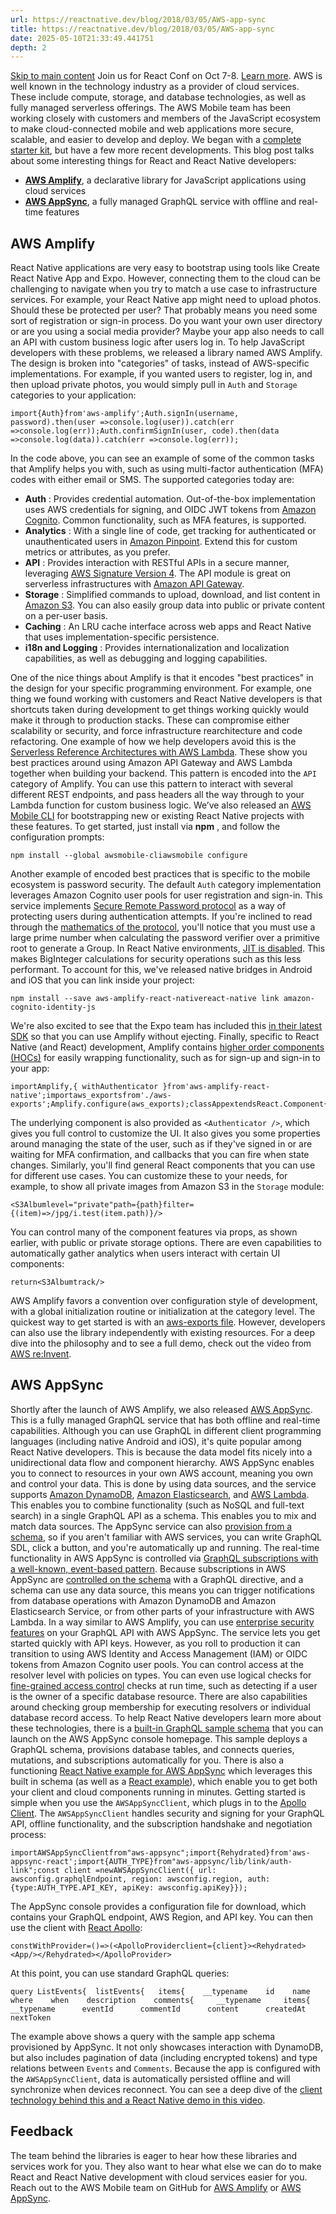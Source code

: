 ```yaml
---
url: https://reactnative.dev/blog/2018/03/05/AWS-app-sync
title: https://reactnative.dev/blog/2018/03/05/AWS-app-sync
date: 2025-05-10T21:33:49.441751
depth: 2
---
```


[Skip to main content](https://reactnative.dev/blog/2018/03/05/AWS-app-sync#__docusaurus_skipToContent_fallback)
Join us for React Conf on Oct 7-8. [Learn more](https://conf.react.dev).
AWS is well known in the technology industry as a provider of cloud services. These include compute, storage, and database technologies, as well as fully managed serverless offerings. The AWS Mobile team has been working closely with customers and members of the JavaScript ecosystem to make cloud-connected mobile and web applications more secure, scalable, and easier to develop and deploy. We began with a [complete starter kit](https://github.com/awslabs/aws-mobile-react-native-starter), but have a few more recent developments.
This blog post talks about some interesting things for React and React Native developers:
  * [**AWS Amplify**](https://github.com/aws/aws-amplify), a declarative library for JavaScript applications using cloud services
  * [**AWS AppSync**](https://aws.amazon.com/appsync/), a fully managed GraphQL service with offline and real-time features


## AWS Amplify[​](https://reactnative.dev/blog/2018/03/05/AWS-app-sync#aws-amplify "Direct link to AWS Amplify")
React Native applications are very easy to bootstrap using tools like Create React Native App and Expo. However, connecting them to the cloud can be challenging to navigate when you try to match a use case to infrastructure services. For example, your React Native app might need to upload photos. Should these be protected per user? That probably means you need some sort of registration or sign-in process. Do you want your own user directory or are you using a social media provider? Maybe your app also needs to call an API with custom business logic after users log in.
To help JavaScript developers with these problems, we released a library named AWS Amplify. The design is broken into "categories" of tasks, instead of AWS-specific implementations. For example, if you wanted users to register, log in, and then upload private photos, you would simply pull in `Auth` and `Storage` categories to your application:
```
import{Auth}from'aws-amplify';Auth.signIn(username, password).then(user =>console.log(user)).catch(err =>console.log(err));Auth.confirmSignIn(user, code).then(data =>console.log(data)).catch(err =>console.log(err));
```

In the code above, you can see an example of some of the common tasks that Amplify helps you with, such as using multi-factor authentication (MFA) codes with either email or SMS. The supported categories today are:
  * **Auth** : Provides credential automation. Out-of-the-box implementation uses AWS credentials for signing, and OIDC JWT tokens from [Amazon Cognito](https://aws.amazon.com/cognito/). Common functionality, such as MFA features, is supported.
  * **Analytics** : With a single line of code, get tracking for authenticated or unauthenticated users in [Amazon Pinpoint](https://aws.amazon.com/pinpoint/). Extend this for custom metrics or attributes, as you prefer.
  * **API** : Provides interaction with RESTful APIs in a secure manner, leveraging [AWS Signature Version 4](https://docs.aws.amazon.com/general/latest/gr/signature-version-4.html). The API module is great on serverless infrastructures with [Amazon API Gateway](https://aws.amazon.com/api-gateway/).
  * **Storage** : Simplified commands to upload, download, and list content in [Amazon S3](https://aws.amazon.com/s3/). You can also easily group data into public or private content on a per-user basis.
  * **Caching** : An LRU cache interface across web apps and React Native that uses implementation-specific persistence.
  * **i18n and Logging** : Provides internationalization and localization capabilities, as well as debugging and logging capabilities.


One of the nice things about Amplify is that it encodes "best practices" in the design for your specific programming environment. For example, one thing we found working with customers and React Native developers is that shortcuts taken during development to get things working quickly would make it through to production stacks. These can compromise either scalability or security, and force infrastructure rearchitecture and code refactoring.
One example of how we help developers avoid this is the [Serverless Reference Architectures with AWS Lambda](https://www.allthingsdistributed.com/2016/06/aws-lambda-serverless-reference-architectures.html). These show you best practices around using Amazon API Gateway and AWS Lambda together when building your backend. This pattern is encoded into the `API` category of Amplify. You can use this pattern to interact with several different REST endpoints, and pass headers all the way through to your Lambda function for custom business logic. We’ve also released an [AWS Mobile CLI](https://docs.aws.amazon.com/aws-mobile/latest/developerguide/react-native-getting-started.html) for bootstrapping new or existing React Native projects with these features. To get started, just install via **npm** , and follow the configuration prompts:
```
npm install --global awsmobile-cliawsmobile configure
```

Another example of encoded best practices that is specific to the mobile ecosystem is password security. The default `Auth` category implementation leverages Amazon Cognito user pools for user registration and sign-in. This service implements [Secure Remote Password protocol](https://srp.stanford.edu) as a way of protecting users during authentication attempts. If you're inclined to read through the [mathematics of the protocol](https://srp.stanford.edu/ndss.html#SECTION00032200000000000000), you'll notice that you must use a large prime number when calculating the password verifier over a primitive root to generate a Group. In React Native environments, [JIT is disabled](https://reactnative.dev/docs/javascript-environment). This makes BigInteger calculations for security operations such as this less performant. To account for this, we've released native bridges in Android and iOS that you can link inside your project:
```
npm install --save aws-amplify-react-nativereact-native link amazon-cognito-identity-js
```

We're also excited to see that the Expo team has included this [in their latest SDK](https://blog.expo.io/expo-sdk-v25-0-0-is-now-available-714d10a8c3f7) so that you can use Amplify without ejecting.
Finally, specific to React Native (and React) development, Amplify contains [higher order components (HOCs)](https://reactjs.org/docs/higher-order-components.html) for easily wrapping functionality, such as for sign-up and sign-in to your app:
```
importAmplify,{ withAuthenticator }from'aws-amplify-react-native';importaws_exportsfrom'./aws-exports';Amplify.configure(aws_exports);classAppextendsReact.Component{...exportdefaultwithAuthenticator(App);
```

The underlying component is also provided as `<Authenticator />`, which gives you full control to customize the UI. It also gives you some properties around managing the state of the user, such as if they've signed in or are waiting for MFA confirmation, and callbacks that you can fire when state changes.
Similarly, you'll find general React components that you can use for different use cases. You can customize these to your needs, for example, to show all private images from Amazon S3 in the `Storage` module:
```
<S3Albumlevel="private"path={path}filter={(item)=>/jpg/i.test(item.path)}/>
```

You can control many of the component features via props, as shown earlier, with public or private storage options. There are even capabilities to automatically gather analytics when users interact with certain UI components:
```
return<S3Albumtrack/>
```

AWS Amplify favors a convention over configuration style of development, with a global initialization routine or initialization at the category level. The quickest way to get started is with an [aws-exports file](https://aws.amazon.com/blogs/mobile/enhanced-javascript-development-with-aws-mobile-hub/). However, developers can also use the library independently with existing resources.
For a deep dive into the philosophy and to see a full demo, check out the video from [AWS re:Invent](https://www.youtube.com/watch?v=vAjf3lyjf8c).
## AWS AppSync[​](https://reactnative.dev/blog/2018/03/05/AWS-app-sync#aws-appsync "Direct link to AWS AppSync")
Shortly after the launch of AWS Amplify, we also released [AWS AppSync](https://aws.amazon.com/appsync/). This is a fully managed GraphQL service that has both offline and real-time capabilities. Although you can use GraphQL in different client programming languages (including native Android and iOS), it's quite popular among React Native developers. This is because the data model fits nicely into a unidirectional data flow and component hierarchy.
AWS AppSync enables you to connect to resources in your own AWS account, meaning you own and control your data. This is done by using data sources, and the service supports [Amazon DynamoDB](https://aws.amazon.com/dynamodb/), [Amazon Elasticsearch](https://aws.amazon.com/elasticsearch-service/), and [AWS Lambda](https://aws.amazon.com/lambda/). This enables you to combine functionality (such as NoSQL and full-text search) in a single GraphQL API as a schema. This enables you to mix and match data sources. The AppSync service can also [provision from a schema](https://docs.aws.amazon.com/appsync/latest/devguide/provision-from-schema.html), so if you aren't familiar with AWS services, you can write GraphQL SDL, click a button, and you're automatically up and running.
The real-time functionality in AWS AppSync is controlled via [GraphQL subscriptions with a well-known, event-based pattern](https://graphql.org/blog/subscriptions-in-graphql-and-relay/). Because subscriptions in AWS AppSync are [controlled on the schema](https://docs.aws.amazon.com/appsync/latest/devguide/real-time-data.html) with a GraphQL directive, and a schema can use any data source, this means you can trigger notifications from database operations with Amazon DynamoDB and Amazon Elasticsearch Service, or from other parts of your infrastructure with AWS Lambda.
In a way similar to AWS Amplify, you can use [enterprise security features](https://docs.aws.amazon.com/appsync/latest/devguide/security.html) on your GraphQL API with AWS AppSync. The service lets you get started quickly with API keys. However, as you roll to production it can transition to using AWS Identity and Access Management (IAM) or OIDC tokens from Amazon Cognito user pools. You can control access at the resolver level with policies on types. You can even use logical checks for [fine-grained access control](https://docs.aws.amazon.com/appsync/latest/devguide/security.html#fine-grained-access-control) checks at run time, such as detecting if a user is the owner of a specific database resource. There are also capabilities around checking group membership for executing resolvers or individual database record access.
To help React Native developers learn more about these technologies, there is a [built-in GraphQL sample schema](https://docs.aws.amazon.com/appsync/latest/devguide/quickstart.html) that you can launch on the AWS AppSync console homepage. This sample deploys a GraphQL schema, provisions database tables, and connects queries, mutations, and subscriptions automatically for you. There is also a functioning [React Native example for AWS AppSync](https://github.com/aws-samples/aws-mobile-appsync-events-starter-react-native) which leverages this built in schema (as well as a [React example](https://github.com/aws-samples/aws-mobile-appsync-events-starter-react)), which enable you to get both your client and cloud components running in minutes.
Getting started is simple when you use the `AWSAppSyncClient`, which plugs in to the [Apollo Client](https://github.com/apollographql/apollo-client). The `AWSAppSyncClient` handles security and signing for your GraphQL API, offline functionality, and the subscription handshake and negotiation process:
```
importAWSAppSyncClientfrom"aws-appsync";import{Rehydrated}from'aws-appsync-react';import{AUTH_TYPE}from"aws-appsync/lib/link/auth-link";const client =newAWSAppSyncClient({ url: awsconfig.graphqlEndpoint, region: awsconfig.region, auth:{type:AUTH_TYPE.API_KEY, apiKey: awsconfig.apiKey}});
```

The AppSync console provides a configuration file for download, which contains your GraphQL endpoint, AWS Region, and API key. You can then use the client with [React Apollo](https://github.com/apollographql/react-apollo):
```
constWithProvider=()=>(<ApolloProviderclient={client}><Rehydrated><App/></Rehydrated></ApolloProvider>
```

At this point, you can use standard GraphQL queries:
```
query ListEvents{  listEvents{   items{    __typename    id    name    where    when    description    comments{     __typename     items{      __typename      eventId      commentId      content      createdAt     nextToken
```

The example above shows a query with the sample app schema provisioned by AppSync. It not only showcases interaction with DynamoDB, but also includes pagination of data (including encrypted tokens) and type relations between `Events` and `Comments`. Because the app is configured with the `AWSAppSyncClient`, data is automatically persisted offline and will synchronize when devices reconnect.
You can see a deep dive of the [client technology behind this and a React Native demo in this video](https://www.youtube.com/watch?v=FtkVlIal_m0).
## Feedback[​](https://reactnative.dev/blog/2018/03/05/AWS-app-sync#feedback "Direct link to Feedback")
The team behind the libraries is eager to hear how these libraries and services work for you. They also want to hear what else we can do to make React and React Native development with cloud services easier for you. Reach out to the AWS Mobile team on GitHub for [AWS Amplify](https://github.com/aws/aws-amplify) or [AWS AppSync](https://github.com/aws-samples/aws-mobile-appsync-events-starter-react-native).



